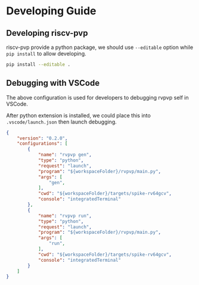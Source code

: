# Developing Guide

## Developing riscv-pvp

riscv-pvp provide a python package, we should use `--editable` option while
`pip install` to allow developing.

```bash
pip install --editable .
```

## Debugging with VSCode

The above configuration is used for developers to debugging rvpvp self in
VSCode.

After python extension is installed, we could place this into
`.vscode/launch.json` then launch debugging.

```json
{
    "version": "0.2.0",
    "configurations": [
        {
            "name": "rvpvp gen",
            "type": "python",
            "request": "launch",
            "program": "${workspaceFolder}/rvpvp/main.py",
            "args": [
                "gen",
            ],
            "cwd": "${workspaceFolder}/targets/spike-rv64gcv",
            "console": "integratedTerminal"
        },
        {
            "name": "rvpvp run",
            "type": "python",
            "request": "launch",
            "program": "${workspaceFolder}/rvpvp/main.py",
            "args": [
                "run",
            ],
            "cwd": "${workspaceFolder}/targets/spike-rv64gcv",
            "console": "integratedTerminal"
        }
    ]
}
```
